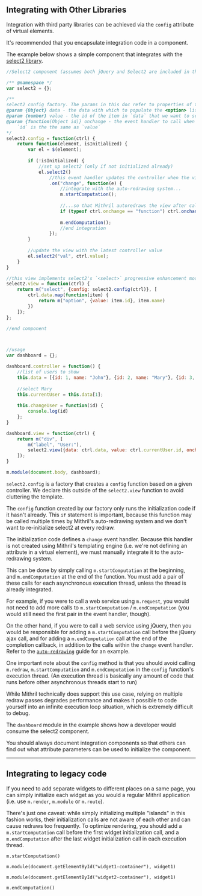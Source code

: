 ## Integrating with Other Libraries

Integration with third party libraries can be achieved via the `config` attribute of virtual elements.

It's recommended that you encapsulate integration code in a component.

The example below shows a simple component that integrates with the [select2 library](http://ivaynberg.github.io/select2/).

```javascript
//Select2 component (assumes both jQuery and Select2 are included in the page)

/** @namespace */
var select2 = {};

/**
select2 config factory. The params in this doc refer to properties of the `ctrl` argument
@param {Object} data - the data with which to populate the <option> list
@param {number} value - the id of the item in `data` that we want to select
@param {function(Object id)} onchange - the event handler to call when the selection changes.
	`id` is the the same as `value`
*/
select2.config = function(ctrl) {
	return function(element, isInitialized) {
		var el = $(element);
		
		if (!isInitialized) {
			//set up select2 (only if not initialized already)
			el.select2()
				//this event handler updates the controller when the view changes
				.on("change", function(e) {
					//integrate with the auto-redrawing system...
					m.startComputation();
					
					//...so that Mithril autoredraws the view after calling the controller callback
					if (typeof ctrl.onchange == "function") ctrl.onchange(el.select2("val"));
					
					m.endComputation();
					//end integration
				});
		}
		
		//update the view with the latest controller value
		el.select2("val", ctrl.value);
	}
}

//this view implements select2's `<select>` progressive enhancement mode
select2.view = function(ctrl) {
	return m("select", {config: select2.config(ctrl)}, [
		ctrl.data.map(function(item) {
			return m("option", {value: item.id}, item.name)
		})
	]);
};

//end component



//usage
var dashboard = {};

dashboard.controller = function() {
	//list of users to show
	this.data = [{id: 1, name: "John"}, {id: 2, name: "Mary"}, {id: 3, name: "Jane"}];
	
	//select Mary
	this.currentUser = this.data[1];
	
	this.changeUser = function(id) {
		console.log(id)
	};
}

dashboard.view = function(ctrl) {
	return m("div", [
		m("label", "User:"),
		select2.view({data: ctrl.data, value: ctrl.currentUser.id, onchange: ctrl.changeUser})
	]);
}

m.module(document.body, dashboard);
```

`select2.config` is a factory that creates a `config` function based on a given controller. We declare this outside of the `select2.view` function to avoid cluttering the template.

The `config` function created by our factory only runs the initialization code if it hasn't already. This `if` statement is important, because this function may be called multiple times by Mithril's auto-redrawing system and we don't want to re-initialize select2 at every redraw.

The initialization code defines a `change` event handler. Because this handler is not created using Mithril's templating engine (i.e. we're not defining an attribute in a virtual element), we must manually integrate it to the auto-redrawing system.

This can be done by simply calling `m.startComputation` at the beginning, and `m.endComputation` at the end of the function. You must add a pair of these calls for each asynchronous execution thread, unless the thread is already integrated.

For example, if you were to call a web service using `m.request`, you would not need to add more calls to `m.startComputation` / `m.endComputation` (you would still need the first pair in the event handler, though).

On the other hand, if you were to call a web service using jQuery, then you would be responsible for adding a `m.startComputation` call before the jQuery ajax call, and for adding a `m.endComputation` call at the end of the completion callback, in addition to the calls within the `change` event handler. Refer to the [`auto-redrawing`](auto-redrawing.md) guide for an example.

One important note about the `config` method is that you should avoid calling `m.redraw`, `m.startComputation` and `m.endComputation` in the `config` function's execution thread. (An execution thread is basically any amount of code that runs before other asynchronous threads start to run)

While Mithril technically does support this use case, relying on multiple redraw passes degrades performance and makes it possible to code yourself into an infinite execution loop situation, which is extremely difficult to debug.

The `dashboard` module in the example shows how a developer would consume the select2 component.

You should always document integration components so that others can find out what attribute parameters can be used to initialize the component.

---

## Integrating to legacy code

If you need to add separate widgets to different places on a same page, you can simply initialize each widget as you would a regular Mithril application (i.e. use `m.render`, `m.module` or `m.route`).

There's just one caveat: while simply initializing multiple "islands" in this fashion works, their initialization calls are not aware of each other and can cause redraws too frequently. To optimize rendering, you should add a `m.startComputation` call before the first widget initialization call, and a `m.endComputation` after the last widget initialization call in each execution thread.

```
m.startComputation()

m.module(document.getElementById("widget1-container"), widget1)

m.module(document.getElementById("widget2-container"), widget1)

m.endComputation()
```

